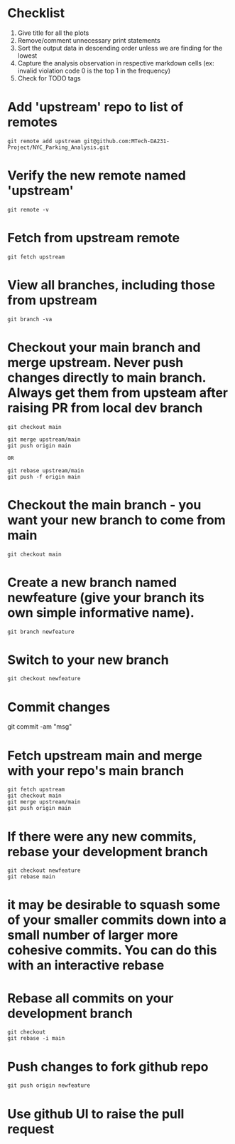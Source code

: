 # Checklist
1. Give title for all the plots
2. Remove/comment unnecessary print statements
3. Sort the output data in descending order unless we are finding for the lowest
4. Capture the analysis observation in respective markdown cells (ex: invalid violation code 0 is the top 1 in the frequency)
5. Check for TODO tags

# Add 'upstream' repo to list of remotes
`git remote add upstream git@github.com:MTech-DA231-Project/NYC_Parking_Analysis.git`

# Verify the new remote named 'upstream'
`git remote -v`

# Fetch from upstream remote
`git fetch upstream`

# View all branches, including those from upstream
`git branch -va`

# Checkout your main branch and merge upstream. Never push changes directly to main branch. Always get them from upsteam after raising PR from local dev branch
`git checkout main`

```
git merge upstream/main
git push origin main

OR

git rebase upstream/main
git push -f origin main
```

# Checkout the main branch - you want your new branch to come from main
`git checkout main`

# Create a new branch named newfeature (give your branch its own simple informative name).
`git branch newfeature`

# Switch to your new branch
`git checkout newfeature`

# Commit changes
git commit -am "msg"

# Fetch upstream main and merge with your repo's main branch
```
git fetch upstream
git checkout main
git merge upstream/main
git push origin main
```

# If there were any new commits, rebase your development branch
```
git checkout newfeature
git rebase main
```

  # it may be desirable to squash some of your smaller commits down into a small number of larger more cohesive commits. You can do this with an interactive rebase
  # Rebase all commits on your development branch
  ```
  git checkout
  git rebase -i main
  ```

# Push changes to fork github repo
`git push origin newfeature`

# Use github UI to raise the pull request